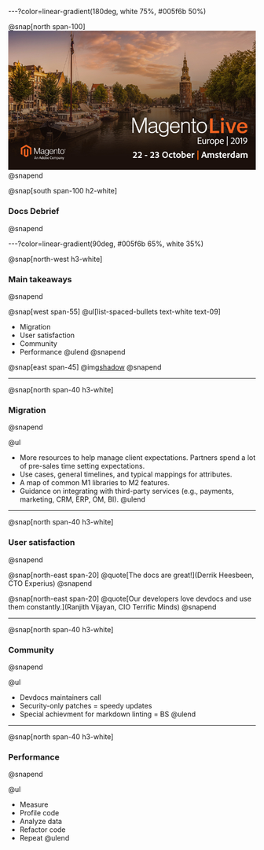 ---?color=linear-gradient(180deg, white 75%, #005f6b 50%)

@snap[north span-100]
![IMAGE](assets/img/mleu.jpg)
@snapend

@snap[south span-100 h2-white]
### Docs Debrief
@snapend

---?color=linear-gradient(90deg, #005f6b 65%, white 35%)

@snap[north-west h3-white]
### Main takeaways
@snapend

@snap[west span-55]
@ul[list-spaced-bullets text-white text-09]
- Migration
- User satisfaction
- Community
- Performance
@ulend
@snapend

@snap[east span-45]
@img[shadow](assets/img/bulb.png)
@snapend

---

@snap[north span-40 h3-white]
### Migration
@snapend

@ul
- More resources to help manage client expectations. Partners spend a lot of pre-sales time setting expectations.
- Use cases, general timelines, and typical mappings for attributes.
- A map of common M1 libraries to M2 features.
- Guidance on integrating with third-party services (e.g., payments, marketing, CRM, ERP, OM, BI).
@ulend

---

@snap[north span-40 h3-white]
### User satisfaction
@snapend

@snap[north-east span-20]
@quote[The docs are great!](Derrik Heesbeen, CTO Experius)
@snapend

@snap[north-east span-20]
@quote[Our developers love devdocs and use them constantly.](Ranjith Vijayan, CIO Terrific Minds)
@snapend

---

@snap[north span-40 h3-white]
### Community
@snapend

@ul
- Devdocs maintainers call
- Security-only patches = speedy updates
- Special achievment for markdown linting = BS
@ulend

---

@snap[north span-40 h3-white]
### Performance
@snapend

@ul
- Measure
- Profile code
- Analyze data
- Refactor code
- Repeat
@ulend
